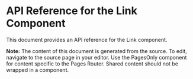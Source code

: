 # API Reference for the Link Component

This document provides an API reference for the Link component.

**Note:** The content of this document is generated from the source. To edit, navigate to the source page in your editor. Use the PagesOnly component for content specific to the Pages Router. Shared content should not be wrapped in a component.